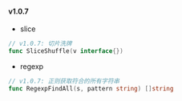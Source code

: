 #### v1.0.7


- slice

```go
// v1.0.7: 切片洗牌
func SliceShuffle(v interface{})
```

- regexp

```go
// v1.0.7: 正则获取符合的所有字符串
func RegexpFindAll(s, pattern string) []string
```
